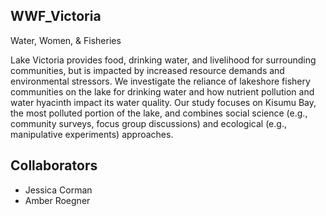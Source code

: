 ## WWF_Victoria
Water, Women, &amp; Fisheries

Lake Victoria provides food, drinking water, and livelihood for surrounding communities, but is impacted by increased resource demands and environmental stressors. We investigate the reliance of lakeshore fishery communities on the lake for drinking water and how nutrient pollution and water hyacinth impact its water quality. Our study focuses on Kisumu Bay, the most polluted portion of the lake, and combines social science (e.g., community surveys, focus group discussions) and ecological (e.g., manipulative experiments) approaches. 

## Collaborators

- Jessica Corman
- Amber Roegner
